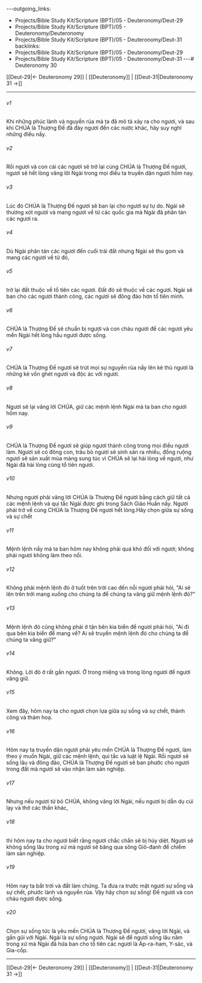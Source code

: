---outgoing_links:
  - Projects/Bible Study Kit/Scripture (BPT)/05 - Deuteronomy/Deut-29
  - Projects/Bible Study Kit/Scripture (BPT)/05 - Deuteronomy/Deuteronomy
  - Projects/Bible Study Kit/Scripture (BPT)/05 - Deuteronomy/Deut-31
backlinks:
  - Projects/Bible Study Kit/Scripture (BPT)/05 - Deuteronomy/Deut-29
  - Projects/Bible Study Kit/Scripture (BPT)/05 - Deuteronomy/Deut-31
---# Deuteronomy 30

[[Deut-29|← Deuteronomy 29]] | [[Deuteronomy]] | [[Deut-31|Deuteronomy 31 →]]
***



###### v1 
Khi những phúc lành và nguyền rủa mà ta đã mô tả xảy ra cho ngươi, và sau khi CHÚA là Thượng Đế đã đày ngươi đến các nước khác, hãy suy nghĩ những điều nầy. 

###### v2 
Rồi ngươi và con cái các ngươi sẽ trở lại cùng CHÚA là Thượng Đế ngươi, ngươi sẽ hết lòng vâng lời Ngài trong mọi điều ta truyền dặn ngươi hôm nay. 

###### v3 
Lúc đó CHÚA là Thượng Đế ngươi sẽ ban lại cho ngươi sự tự do. Ngài sẽ thương xót ngươi và mang ngươi về từ các quốc gia mà Ngài đã phân tán các ngươi ra. 

###### v4 
Dù Ngài phân tán các ngươi đến cuối trái đất nhưng Ngài sẽ thu gom và mang các ngươi về từ đó, 

###### v5 
trở lại đất thuộc về tổ tiên các ngươi. Đất đó sẽ thuộc về các ngươi. Ngài sẽ ban cho các ngươi thành công, các ngươi sẽ đông đảo hơn tổ tiên mình. 

###### v6 
CHÚA là Thượng Đế sẽ chuẩn bị ngươi và con cháu ngươi để các ngươi yêu mến Ngài hết lòng hầu ngươi được sống. 

###### v7 
CHÚA là Thượng Đế ngươi sẽ trút mọi sự nguyền rủa nầy lên kẻ thù ngươi là những kẻ vốn ghét ngươi và độc ác với ngươi. 

###### v8 
Ngươi sẽ lại vâng lời CHÚA, giữ các mệnh lệnh Ngài mà ta ban cho ngươi hôm nay. 

###### v9 
CHÚA là Thượng Đế ngươi sẽ giúp ngươi thành công trong mọi điều ngươi làm. Ngươi sẽ có đông con, trâu bò ngươi sẽ sinh sản ra nhiều, đồng ruộng ngươi sẽ sản xuất mùa màng sung túc vì CHÚA sẽ lại hài lòng về ngươi, như Ngài đã hài lòng cùng tổ tiên ngươi. 

###### v10 
Nhưng ngươi phải vâng lời CHÚA là Thượng Đế ngươi bằng cách giữ tất cả các mệnh lệnh và qui tắc Ngài được ghi trong Sách Giáo Huấn nầy. Ngươi phải trở về cùng CHÚA là Thượng Đế ngươi hết lòng.Hãy chọn giữa sự sống và sự chết 

###### v11 
Mệnh lệnh nầy mà ta ban hôm nay không phải quá khó đối với ngươi; không phải ngươi không làm theo nổi. 

###### v12 
Không phải mệnh lệnh đó ở tuốt trên trời cao đến nỗi ngươi phải hỏi, "Ai sẽ lên trên trời mang xuống cho chúng ta để chúng ta vâng giữ mệnh lệnh đó?" 

###### v13 
Mệnh lệnh đó cũng không phải ở tận bên kia biển để ngươi phải hỏi, "Ai đi qua bên kia biển để mang về? Ai sẽ truyền mệnh lệnh đó cho chúng ta để chúng ta vâng giữ?" 

###### v14 
Không. Lời đó ở rất gần ngươi. Ở trong miệng và trong lòng ngươi để ngươi vâng giữ. 

###### v15 
Xem đây, hôm nay ta cho ngươi chọn lựa giữa sự sống và sự chết, thành công và thảm hoạ. 

###### v16 
Hôm nay ta truyền dặn ngươi phải yêu mến CHÚA là Thượng Đế ngươi, làm theo ý muốn Ngài, giữ các mệnh lệnh, qui tắc và luật lệ Ngài. Rồi ngươi sẽ sống lâu và đông đảo, CHÚA là Thượng Đế ngươi sẽ ban phước cho ngươi trong đất mà ngươi sẽ vào nhận làm sản nghiệp. 

###### v17 
Nhưng nếu ngươi từ bỏ CHÚA, không vâng lời Ngài, nếu ngươi bị dẫn dụ cúi lạy và thờ các thần khác, 

###### v18 
thì hôm nay ta cho ngươi biết rằng ngươi chắc chắn sẽ bị hủy diệt. Ngươi sẽ không sống lâu trong xứ mà ngươi sẽ băng qua sông Giô-đanh để chiếm làm sản nghiệp. 

###### v19 
Hôm nay ta bắt trời và đất làm chứng. Ta đưa ra trước mặt ngươi sự sống và sự chết, phước lành và nguyền rủa. Vậy hãy chọn sự sống! Để ngươi và con cháu ngươi được sống. 

###### v20 
Chọn sự sống tức là yêu mến CHÚA là Thượng Đế ngươi, vâng lời Ngài, và gần gũi với Ngài. Ngài là sự sống ngươi. Ngài sẽ để ngươi sống lâu năm trong xứ mà Ngài đã hứa ban cho tổ tiên các ngươi là Áp-ra-ham, Y-sác, và Gia-cốp.

***
[[Deut-29|← Deuteronomy 29]] | [[Deuteronomy]] | [[Deut-31|Deuteronomy 31 →]]
